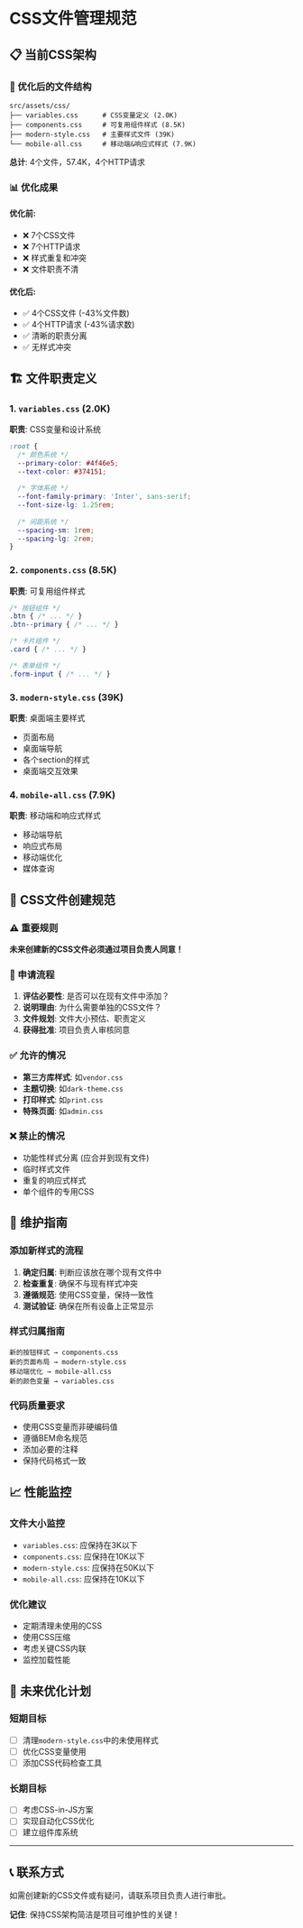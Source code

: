 # CSS文件管理规范

## 📋 当前CSS架构

### 🎯 优化后的文件结构
```
src/assets/css/
├── variables.css      # CSS变量定义 (2.0K)
├── components.css     # 可复用组件样式 (8.5K)
├── modern-style.css   # 主要样式文件 (39K)
└── mobile-all.css     # 移动端&响应式样式 (7.9K)
```

**总计**: 4个文件，57.4K，4个HTTP请求

### 📊 优化成果

#### **优化前**:
- ❌ 7个CSS文件
- ❌ 7个HTTP请求
- ❌ 样式重复和冲突
- ❌ 文件职责不清

#### **优化后**:
- ✅ 4个CSS文件 (-43%文件数)
- ✅ 4个HTTP请求 (-43%请求数)
- ✅ 清晰的职责分离
- ✅ 无样式冲突

## 🏗️ 文件职责定义

### 1. `variables.css` (2.0K)
**职责**: CSS变量和设计系统
```css
:root {
  /* 颜色系统 */
  --primary-color: #4f46e5;
  --text-color: #374151;
  
  /* 字体系统 */
  --font-family-primary: 'Inter', sans-serif;
  --font-size-lg: 1.25rem;
  
  /* 间距系统 */
  --spacing-sm: 1rem;
  --spacing-lg: 2rem;
}
```

### 2. `components.css` (8.5K)
**职责**: 可复用组件样式
```css
/* 按钮组件 */
.btn { /* ... */ }
.btn--primary { /* ... */ }

/* 卡片组件 */
.card { /* ... */ }

/* 表单组件 */
.form-input { /* ... */ }
```

### 3. `modern-style.css` (39K)
**职责**: 桌面端主要样式
- 页面布局
- 桌面端导航
- 各个section的样式
- 桌面端交互效果

### 4. `mobile-all.css` (7.9K)
**职责**: 移动端和响应式样式
- 移动端导航
- 响应式布局
- 移动端优化
- 媒体查询

## 🚫 CSS文件创建规范

### ⚠️ 重要规则
**未来创建新的CSS文件必须通过项目负责人同意！**

### 📝 申请流程
1. **评估必要性**: 是否可以在现有文件中添加？
2. **说明理由**: 为什么需要单独的CSS文件？
3. **文件规划**: 文件大小预估、职责定义
4. **获得批准**: 项目负责人审核同意

### ✅ 允许的情况
- **第三方库样式**: 如`vendor.css`
- **主题切换**: 如`dark-theme.css`
- **打印样式**: 如`print.css`
- **特殊页面**: 如`admin.css`

### ❌ 禁止的情况
- 功能性样式分离 (应合并到现有文件)
- 临时样式文件
- 重复的响应式样式
- 单个组件的专用CSS

## 🔧 维护指南

### 添加新样式的流程
1. **确定归属**: 判断应该放在哪个现有文件中
2. **检查重复**: 确保不与现有样式冲突
3. **遵循规范**: 使用CSS变量，保持一致性
4. **测试验证**: 确保在所有设备上正常显示

### 样式归属指南
```
新的按钮样式 → components.css
新的页面布局 → modern-style.css
移动端优化 → mobile-all.css
新的颜色变量 → variables.css
```

### 代码质量要求
- 使用CSS变量而非硬编码值
- 遵循BEM命名规范
- 添加必要的注释
- 保持代码格式一致

## 📈 性能监控

### 文件大小监控
- `variables.css`: 应保持在3K以下
- `components.css`: 应保持在10K以下
- `modern-style.css`: 应保持在50K以下
- `mobile-all.css`: 应保持在10K以下

### 优化建议
- 定期清理未使用的CSS
- 使用CSS压缩
- 考虑关键CSS内联
- 监控加载性能

## 🔄 未来优化计划

### 短期目标
- [ ] 清理`modern-style.css`中的未使用样式
- [ ] 优化CSS变量使用
- [ ] 添加CSS代码检查工具

### 长期目标
- [ ] 考虑CSS-in-JS方案
- [ ] 实现自动化CSS优化
- [ ] 建立组件库系统

---

## 📞 联系方式
如需创建新的CSS文件或有疑问，请联系项目负责人进行审批。

**记住**: 保持CSS架构简洁是项目可维护性的关键！
